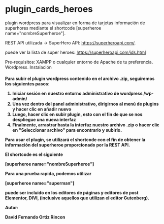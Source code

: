 # plugin_cards_heroes

plugin wordpress para visualizar en forma de tarjetas información de superhores mediante el shortcode [superheroe name="nombreSuperheroe"].

REST API utilizada -> SuperHero API: https://superheroapi.com/.

puede ver la lista de super heroes: https://superheroapi.com/ids.html

Pre-requisitos:
XAMPP o cualquier entorno de Apache de tu preferencia.
Wordpress.
Instalación 

<h4>Para subir el plugin wordpress contenido en el archivo .zip, seguiremos los siguientes pasos:</4>

1. Iniciar sesión en nuestro entorno administrativo de wordpress /wp-admin/
2. Una vez dentro del panel administrativo, dirigirnos al menú de plugins y hacer clic en añadir nuevo
3. Luego, hacer clic en subir plugin, esto con el fin de que se nos despliegue una nueva interfaz
4. Finalmente, arrastrar hasta la interfaz nuestro archivo .zip o hacer clic en "Seleccionar archivo" para encontrarlo y subirlo.

 
Para usar el plugin, se utilizará el shortcode con el fin de obtener la información del superheroe proporcionado por la REST API.

El shortcode es el siguiente

[superheroe name="nombreSuperheroe"]

Para una prueba rapida, podemos utilizar

[superheroe name="superman"]

puede ser incluido en los editores de páginas y editores de post Elementor, DIVI, (inclusive aquellos que utilizan el editor Gutenberg).

Autor:

David Fernando Ortiz Rincon
